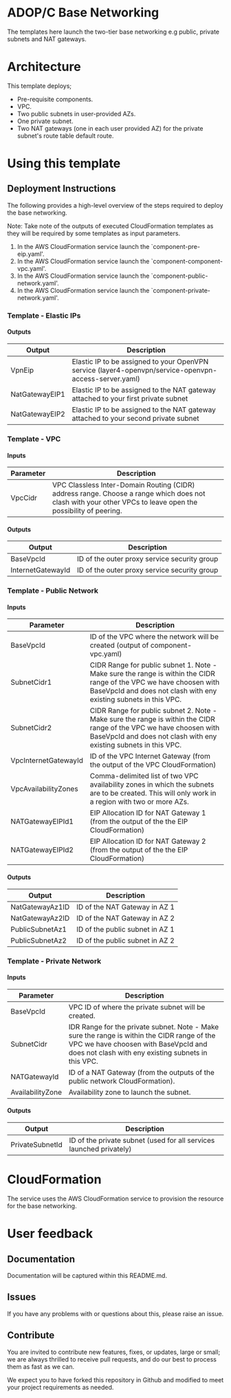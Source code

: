 # ADOP/C Base Networking

The templates here launch the two-tier base networking e.g public, private subnets and NAT gateways.

# Architecture

This template deploys;
* Pre-requisite components.
* VPC.
* Two public subnets in user-provided AZs.
* One private subnet.
* Two NAT gateways (one in each user provided AZ) for the private subnet's route table default route.

# Using this template

## Deployment Instructions

The following provides a high-level overview of the steps required to deploy the base networking.

Note: Take note of the outputs of executed CloudFormation templates as they will be required by some templates as input parameters.

1. In the AWS CloudFormation service launch the `component-pre-eip.yaml'.
2. In the AWS CloudFormation service launch the `component-component-vpc.yaml'.
3. In the AWS CloudFormation service launch the `component-public-network.yaml'.
4. In the AWS CloudFormation service launch the `component-private-network.yaml'.

### Template - Elastic IPs 

#### Outputs

| Output | Description |
|--------|-------------|
| VpnEip | Elastic IP to be assigned to your OpenVPN service (layer4-openvpn/service-openvpn-access-server.yaml)|
| NatGatewayEIP1 | Elastic IP to be assigned to the NAT gateway attached to your first private subnet|
| NatGatewayEIP2 | Elastic IP to be assigned to the NAT gateway attached to your second private subnet|

### Template - VPC

#### Inputs 

| Parameter | Description |
|-----------|-------------|
| VpcCidr | VPC Classless Inter-Domain Routing (CIDR) address range. Choose a range which does not clash with your other VPCs to leave open the possibility of peering. |

#### Outputs

| Output | Description |
|--------|-------------|
| BaseVpcId | ID of the outer proxy service security group |
| InternetGatewayId | ID of the outer proxy service security group |


### Template - Public Network

#### Inputs 

| Parameter | Description |
|-----------|-------------|
| BaseVpcId | ID of the VPC where the network will be created (output of component-vpc.yaml) |
| SubnetCidr1 | CIDR Range for public subnet 1. Note - Make sure the range is within the CIDR range of the VPC we have choosen with BaseVpcId and does not clash with eny existing subnets in this VPC. |
| SubnetCidr2 | CIDR Range for public subnet 2. Note - Make sure the range is within the CIDR range of the VPC we have choosen with BaseVpcId and does not clash with eny existing subnets in this VPC.|
| VpcInternetGatewayId | ID of the VPC Internet Gateway (from the output of the VPC CloudFormation)|
| VpcAvailabilityZones | Comma-delimited list of two VPC availability zones in which the subnets are to be created. This will only work in a region with two or more AZs.|
| NATGatewayEIPId1 | EIP Allocation ID for NAT Gateway 1 (from the output of the the EIP CloudFormation)|
| NATGatewayEIPId2 | EIP Allocation ID for NAT Gateway 2 (from the output of the the EIP CloudFormation)|

#### Outputs

| Output | Description |
|--------|-------------|
| NatGatewayAz1ID | ID of the NAT Gateway in AZ 1 |
| NatGatewayAz2ID | ID of the NAT Gateway in AZ 2 |
| PublicSubnetAz1 | ID of the public subnet in AZ 1 |
| PublicSubnetAz2 | ID of the public subnet in AZ 2 |


### Template - Private Network

#### Inputs 

| Parameter | Description |
|-----------|-------------|
| BaseVpcId | VPC ID of where the private subnet will be created. |
| SubnetCidr| IDR Range for the private subnet. Note - Make sure the range is within the CIDR range of the VPC we have choosen with BaseVpcId and does not clash with eny existing subnets in this VPC. |
| NATGatewayId | ID of a NAT Gateway (from the outputs of the public network CloudFormation). |
| AvailabilityZone | Availability zone to launch the subnet. |

#### Outputs

| Output | Description |
|--------|-------------|
| PrivateSubnetId | ID of the private subnet (used for all services launched privately) |

# CloudFormation

The service uses the AWS CloudFormation service to provision the resource for the base networking.

# User feedback

## Documentation
Documentation will be captured within this README.md.

## Issues
If you have any problems with or questions about this, please raise an issue.

## Contribute
You are invited to contribute new features, fixes, or updates, large or small; we are always thrilled to receive pull requests, and do our best to process them as fast as we can.

We expect you to have forked this repository in Github and modified to meet your project requirements as needed.
